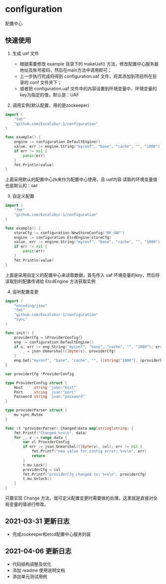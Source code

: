 # configuration
配置中心

## 快速使用
1. 生成 uaf 文件
    * 根据需要修改 example 目录下的 makeUaf() 方法，修改配置中心服务器地址及账号密码，然后在main方法中调用即可； 
    * 上一步执行完成将得到 configuration.uaf 文件，将其添加到项目所在目录的 conf 文件夹下；
    * 或者把 configuration.uaf 文件中的内容设置到环境变量中，环境变量的key为指定的值，默认是：UAF
    
2. 调用实例(默认配置，用的是zookeeper)
```go
import (
	"fmt"
	"github.com/Excalibur-1/configuration"
)

func example() {
	engine := configuration.DefaultEngine()
	value, err := engine.String("myconf", "base", "cache", "", "1000")
	if err != nil {
		panic(err)
	}
	fmt.Println(value)
}

```
上面采用默认的配置中心zk来作为配置中心使用，且 uaf内容 读取的环境变量值也是默认的：`UAF`

3. 自定义配置
```go
import (
	"fmt"
	"github.com/Excalibur-1/configuration"
)

func example() {
	storeCfg := configuration.NewStoreConfig("MY_UAF")
	engine := configuration.EtcdEngine(storeCfg)
	value, err := engine.String("myconf", "base", "cache", "", "1000")
	if err != nil {
		panic(err)
	}
	fmt.Println(value)
}

```
上面是采用自定义的配置中心来读取数据，首先传入 uaf 环境变量的key，然后将读取到的配置传递给 EtcdEngine 方法获取实例

4. 监听配置变更
```go
import (
	"encoding/json"
	"fmt"
	"github.com/Excalibur-1/configuration"
	"sync"
)

func init() {
	providerCfg = &ProviderConfig{}
	eng := configuration.DefaultEngine()
	if s, err := eng.String("myconf", "base", "cache", "", "1000"); err != nil {
		_ = json.Unmarshal([]byte(s), providerCfg)
	}
	eng.Get("myconf", "base", "cache", "", []string{"1000"}, &providerParser{})
}

var providerCfg *ProviderConfig

type ProviderConfig struct {
	Host     string `json:"host"`
	Port     string `json:"port"`
	Password string `json:"password"`
}

type providerParser struct {
	mu sync.Mutex
}

func (t *providerParser) Changed(data map[string]string) {
	fmt.Printf("Changed %+v\n", data)
	for _, v := range data {
		var vl ProviderConfig
		if err := json.Unmarshal([]byte(v), &vl); err != nil {
			fmt.Printf("new value for config error: %+v\n", err)
			return
		}
		t.mu.Lock()
		providerCfg = &vl
		fmt.Printf("providerCfg changed to: %+v\n", providerCfg)
		t.mu.Unlock()
	}
}

```
只要实现 Change 方法，就可定义配置变更时需要做的处理，这里就是直接对全局变量的值进行修改。

## 2021-03-31 更新日志
* 完成zookeeper和etcd配置中心服务封装

## 2021-04-06 更新日志
* 代码结构调整及优化
* 添加 readme 使用说明文档
* 添加单元测试用例